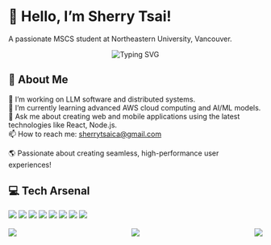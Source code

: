 # 👋 Hello, I’m Sherry Tsai!
A passionate MSCS student at Northeastern University, Vancouver.

<div align="center">
  <img src="https://readme-typing-svg.herokuapp.com?font=Fira+Code&size=25&duration=3000&pause=1000&color=5CBDD8&center=true&vCenter=true&width=435&lines=Full-Stack+Developer" alt="Typing SVG" />
</div>


## 🚀 About Me

 🔭 I’m working on LLM software and distributed systems. <br>
 🌱 I’m currently learning advanced AWS cloud computing and AI/ML models. <br>
 💬 Ask me about creating web and mobile applications using the latest technologies like React, Node.js. <br>
 📫 How to reach me: sherrytsaica@gmail.com <br>

 🌎 Passionate about creating seamless, high-performance user experiences! <br>

## 💻 Tech Arsenal


<div align="left">
  <img src="https://img.shields.io/badge/-Python-3776AB?style=for-the-badge&logo=python&logoColor=white" />
  <img src="https://img.shields.io/badge/-Java-007396?style=for-the-badge&logo=java&logoColor=white" />
  <img src="https://img.shields.io/badge/-JavaScript-F7DF1E?style=for-the-badge&logo=javascript&logoColor=black" />
  <img src="https://img.shields.io/badge/-TypeScript-3178C6?style=for-the-badge&logo=typescript&logoColor=white" />
  <img src="https://img.shields.io/badge/-React-61DAFB?style=for-the-badge&logo=react&logoColor=black" />
  <img src="https://img.shields.io/badge/-Node.js-339933?style=for-the-badge&logo=node.js&logoColor=white" />
  <img src="https://img.shields.io/badge/-Docker-2496ED?style=for-the-badge&logo=docker&logoColor=white" />
  <img src="https://img.shields.io/badge/-AWS-232F3E?style=for-the-badge&logo=amazon-aws&logoColor=white" />
</div>

<br>
<img align="left" src="https://github-readme-stats.vercel.app/api/top-langs/?username=sthh-hub&layout=compact&theme=radical&icon_color=5CBDD8&bg_color=30,e96443,904e95&title_color=fff&text_color=fff&hide_border=true">
<img align="right" src="https://github-readme-stats.vercel.app/api?username=sthh-hub&show_icons=true&count_private=true&theme=radical&icon_color=5CBDD8&bg_color=30,e96443,904e95&title_color=fff&text_color=fff&hide_border=true&include_all_commits=true&custom_title=Sherry's+GitHub+Stats">
<div align="center">
  <img src="https://github-profile-trophy.vercel.app/?username=sthh-hub&theme=radical&no-frame=true&no-bg=true&margin-w=4&row=1" />
</div>
